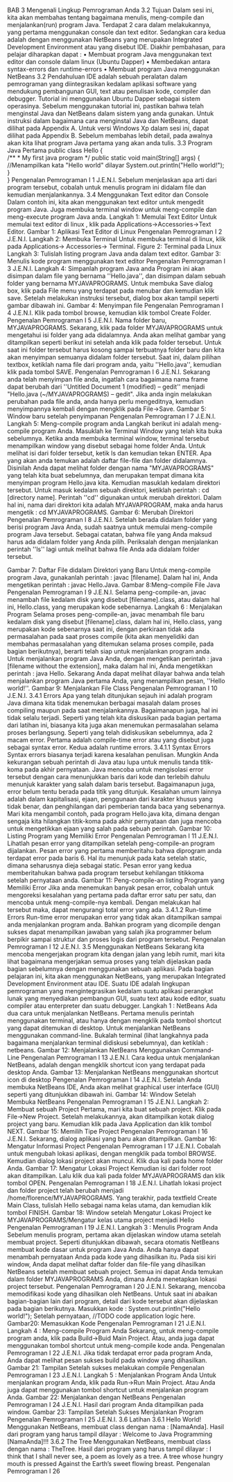 BAB 3
Mengenali Lingkup Pemrograman Anda
3.2 Tujuan
Dalam sesi  ini,  kita  akan membahas tentang bagaimana menulis, meng-compile dan
menjalankan(run) program Java. Terdapat 2 cara dalam melakukannya, yang pertama
menggunakan  console  dan  text  editor.  Sedangkan  cara  kedua  adalah  dengan
menggunakan  NetBeans  yang  merupakan  Integrated  Development  Environment
atau yang disebut IDE.
Diakhir pembahasan, para pelajar diharapkan dapat :
• Membuat program Java menggunakan text editor dan console dalam linux (Ubuntu
Dapper)
• Membedakan antara syntax-errors dan runtime-errors
• Membuat program Java menggunakan NetBeans
3.2  Pendahuluan
IDE adalah sebuah peralatan dalam pemrograman yang diintegrasikan kedalam aplikasi
software yang mendukung pembangunan GUI, text atau penulisan kode, compiler dan
debugger.
Tutorial  ini  menggunakan  Ubuntu  Dapper  sebagai   sistem  operasinya.  Sebelum
menggunakan tutorial ini, pastikan bahwa telah menginstal  Java dan NetBeans dalam
sistem yang anda gunakan. Untuk instruksi dalam bagaimana cara menginstal Java dan
NetBeans, dapat dilihat pada Appendix A. Untuk versi Windows Xp dalam sesi ini, dapat
dilihat pada Appendix B.
Sebelum membahas lebih detail, pada awalnya akan kita lihat program Java pertama
yang akan anda tulis.
3.3 Program Java Pertama
public class Hello
{   
    /**
     * My first java program
     */
    public static void main(String[] args) {
//Menampilkan kata "Hello world" dilayar
         System.out.println("Hello world!"); 
    }   
}
Pengenalan Pemrograman  I  1
J.E.N.I.
Sebelum menjelaskan apa arti dari program tersebut, cobalah untuk menulis program
ini didalam file dan kemudian menjalankannya.
3.4 Menggunakan Text editor dan Console
Dalam contoh ini,  kita akan menggunakan text editor untuk mengedit program Java.
Juga membuka terminal window untuk meng-compile dan meng-execute program Java
anda.
Langkah 1: Memulai Text Editor
Untuk memulai text editor di linux , klik pada Applications->Accessories->Text Editor.
Gambar 1: Aplikasi Text Editor di Linux
Pengenalan Pemrograman  I  2
J.E.N.I.
Langkah 2: Membuka Terminal
Untuk membuka terminal di linux, klik pada Applications-> Accessories-> Terminal.
Figure 2: Terminal pada Linux
Langkah 3: Tulislah listing program Java anda dalam text editor.
Gambar 3: Menulis kode program menggunakan text editor
Pengenalan Pemrograman  I  3
J.E.N.I.
Langkah 4: Simpanlah program Java anda
Program ini akan disimpan dalam file yang bernama ''Hello.java'', dan disimpan dalam
sebuah folder yang bernama MYJAVAPROGRAMS.
Untuk membuka Save dialog box, klik pada File menu yang terdapat pada menubar dan
kemudian klik save.
Setelah melakukan instruksi tersebut, dialog box akan tampil seperti gambar dibawah
ini.
Gambar 4: Menyimpan file
Pengenalan Pemrograman  I  4
J.E.N.I.
Klik pada tombol browse, kemudian klik tombol Create Folder.
Pengenalan Pemrograman  I  5
J.E.N.I.
Nama folder  baru, MYJAVAPROGRAMS. Sekarang, klik  pada folder  MYJAVAPROGRAMS
untuk mengetahui  isi  folder  yang ada didalamnya.  Anda akan melihat  gambar yang
ditampilkan  seperti  berikut  ini  setelah  anda klik  pada folder  tersebut.  Untuk saat ini
folder tersebut harus kosong sampai terbuatnya folder baru dan kita akan menyimpan
semuanya didalam folder tersebut.
Saat ini, dalam pilihan textbox, ketiklah nama file dari program anda, yaitu ''Hello.java'',
kemudian klik pada tombol SAVE.
Pengenalan Pemrograman  I  6
J.E.N.I.
Sekarang anda telah menyimpan file anda, ingatlah cara bagaimana nama frame dapat
berubah  dari  ''Untitled  Document  1  (modified)  –  gedit''  menjadi  "Hello.java
(~/MYJAVAPROGRAMS) – gedit". Jika anda ingin melakukan perubahan pada file anda,
anda  hanya  perlu  mengeditnya,  kemudian  menyimpannya  kembali  dengan  mengklik
pada File->Save.
Gambar 5: Window baru setelah penyimpanan
Pengenalan Pemrograman  I  7
J.E.N.I.
Langkah 5: Meng-compile program anda
Langkah berikut ini adalah meng-compile program Anda. Masuklah ke Terminal Window
yang telah kita buka sebelumnya.
Ketika anda membuka terminal window, terminal tersebut menampilkan window yang
disebut sebagai home folder Anda. Untuk melihat isi dari folder tersebut, ketik ls dan
kemudian tekan ENTER. Apa yang akan anda temukan adalah daftar file-file dan folder
didalamnya.
Disinilah Anda dapat melihat folder dengan nama "MYJAVAPROGRAMS" yang telah kita
buat sebelumnya, dan merupakan tempat dimana kita menyimpan program Hello.java
kita. Kemudian masuklah kedalam direktori tersebut.
Untuk  masuk  kedalam  sebuah  direktori,  ketiklah  perintah  :  cd  [directory  name].
Perintah ''cd'' digunakan untuk merubah direktori. Dalam hal ini, nama dari direktori kita
adalah MYJAVAPROGRAM, maka anda harus mengetik : cd MYJAVAPROGRAMS.
Gambar 6: Merubah Direktori
Pengenalan Pemrograman  I  8
J.E.N.I.
Setelah berada didalam folder  yang berisi  program Java Anda, sudah saatnya untuk
memulai meng-compile program Java tersebut. Sebagai catatan, bahwa file yang Anda
maksud  harus  ada  didalam  folder  yang  Anda  pilih.  Periksalah  dengan  menjalankan
perintah ''ls'' lagi untuk melihat bahwa file Anda ada didalam folder tersebut.
 
Gambar 7: Daftar File didalam Direktori yang Baru
Untuk meng-compile program Java, gunakanlah perintah : javac [filename]. Dalam hal
ini, Anda mengetikan perintah : javac Hello.Java.
Gambar 8:Meng-compile File Java
Pengenalan Pemrograman  I  9
J.E.N.I.
Selama  peng-compile-an,  javac  menambah  file  kedalam  disk  yang  disebut
[filename].class, atau dalam hal ini, Hello.class, yang merupakan kode sebenarnya.
Langkah 6 : Menjalakan Program
Selama proses peng-compile-an, javac menambah file baru kedalam disk yang disebut
[filename].class, dalam hal ini,  Hello.class, yang merupakan kode sebenarnya saat
ini,  dengan  perkiraan  tidak  ada permasalahan  pada  saat  proses  compile  (kita  akan
menyelidiki dan membahas permasalahan yang ditemukan selama proses compile, pada
bagian berikutnya), berarti telah siap untuk menjalankan program anda.
Untuk menjalankan program Java Anda, dengan mengetikan perintah : java [filename
without the extension], maka dalam hal ini, Anda mengetikkan perintah : java Hello.
Sekarang  Anda dapat  melihat  dilayar  bahwa  anda  telah  menjalankan  program  Java
pertama Anda, yang menampilkan pesan, ''Hello world!''.
Gambar 9: Menjalankan File Class
Pengenalan Pemrograman  I  10
J.E.N.I.
3.4.1 Errors
Apa yang telah ditunjukan sejauh ini adalah program Java dimana kita tidak menemukan
berbagai  masalah  dalam  proses  compiling  maupun  pada  saat  menjalankannya.
Bagaimanapun juga, hal ini tidak selalu terjadi. Seperti yang telah kita diskusikan pada
bagian  pertama dari  latihan  ini,  biasanya  kita  juga  akan menemukan permasalahan
selama proses berlangsung.
Seperti  yang  telah  didiskusikan  sebelumnya,  ada  2  macam  error.  Pertama  adalah
compile-time error atau yang disebut juga sebagai syntax error. Kedua adalah runtime
errors.
3.4.1.1 Syntax Errors
Syntax errors biasanya terjadi karena kesalahan penulisan. Mungkin Anda kekurangan
sebuah  perintah  di  Java  atau  lupa  untuk  menulis  tanda  titik-koma  pada  akhir
pernyataan. Java mencoba untuk mengisolasi error tersebut dengan cara menunjukkan
baris dari kode dan terlebih dahulu menunjuk karakter yang salah dalam baris tersebut.
Bagaimanapun juga, error belum tentu berada pada titik yang ditunjuk.
Kesalahan umum lainnya adalah dalam kapitalisasi,  ejaan, penggunaan dari karakter
khusus  yang  tidak  benar,  dan  penghilangan  dari  pemberian  tanda  baca  yang
sebenarnya.
Mari kita mengambil contoh, pada program Hello.java kita, dimana dengan sengaja kita
hilangkan titik-koma pada akhir pernyataan dan juga mencoba untuk mengetikkan ejaan
yang salah pada sebuah perintah.
Gambar 10: Listing Program yang Memiliki  Error
Pengenalan Pemrograman  I  11
J.E.N.I.
Lihatlah  pesan  error  yang  ditampilkan  setelah  peng-compile-an  program  dijalankan.
Pesan error  yang pertama memberitahu  bahwa diprogram anda terdapat  error  pada
baris 6. Hal itu menunjuk pada kata setelah  static,  dimana seharusnya dieja sebagai
static.
Pesan error yang kedua memberitahukan bahwa pada program tersebut kehilangan titikkoma
setelah
pernyataan
anda.
Gambar 11: Peng-compile-an listing Program yang Memiliki Error
Jika anda menemukan banyak pesan error, cobalah untuk mengoreksi kesalahan yang
pertama  pada  daftar  error  satu  per  satu,  dan  mencoba  untuk  meng-compile-nya
kembali. Dengan melakukan hal tersebut maka, dapat mengurangi total error yang ada.
3.4.1.2 Run-time Errors
Run-time error merupakan error yang tidak akan ditampilkan sampai anda menjalankan
program anda.  Bahkan program yang dicompile dengan sukses dapat menampilkan
jawaban yang salah jika programmer belum berpikir sampai struktur dan proses logis
dari program tersebut.
Pengenalan Pemrograman  I  12
J.E.N.I.
3.5 Menggunakan NetBeans
Sekarang kita mencoba mengerjakan program kita dengan jalan yang lebih rumit, mari
kita  lihat  bagaimana  mengerjakan  semua proses  yang  telah  dijelaskan  pada  bagian
sebelumnya dengan menggunakan sebuah aplikasi.
Pada  bagian  pelajaran  ini,  kita  akan  menggunakan  NetBeans,  yang  merupakan
Integrated  Development  Environment atau  IDE.  Suatu  IDE  adalah  lingkupan
pemrograman  yang  mengintegrasikan  kedalam  suatu  aplikasi  perangkat  lunak  yang
menyediakan  pembangun  GUI,  suatu  text  atau  kode  editor,  suatu  compiler  atau
enterpreter dan suatu debugger.
Langkah 1 : NetBeans
Ada dua cara untuk menjalankan NetBeans. Pertama menulis perintah menggunakan
terminal, atau hanya dengan mengklik pada tombol shortcut yang dapat ditemukan di
desktop.
Untuk  menjalankan  NetBeans  menggunakan  command-line.  Bukalah  terminal  (lihat
langkahnya pada bagaimana menjalankan terminal didiskusi sebelumnya), dan ketiklah :
netbeans.
Gambar 12: Menjalankan NetBeans Menggunakan Command-Line
Pengenalan Pemrograman  I  13
J.E.N.I.
Cara kedua untuk menjalankan NetBeans, adalah dengan mengklik shortcut icon yang
terdapat pada desktop Anda.
Gambar 13: Menjalankan NetBeans menggunakan shortcut icon di desktop
Pengenalan Pemrograman  I  14
J.E.N.I.
Setelah Anda membuka NetBeans IDE, Anda akan melihat graphical user interface (GUI)
seperti yang ditunjukkan dibawah ini.
Gambar 14:  Window Setelah Membuka NetBeans
Pengenalan Pemrograman  I  15
J.E.N.I.
Langkah 2: Membuat sebuah Project
Pertama,  mari  kita  buat  sebuah  project.  Klik  pada  File->New  Project.  Setelah
melakukannya, akan ditampilkan kotak dialog project yang baru. Kemudian klik pada
Java Application dan klik tombol NEXT.
Gambar 15: Memilih Tipe Project
Pengenalan Pemrograman  I  16
J.E.N.I.
Sekarang, dialog aplikasi yang baru akan ditampilkan.
Gambar 16: Mengatur Informasi Project
Pengenalan Pemrograman  I  17
J.E.N.I.
Cobalah  untuk  mengubah  lokasi  aplikasi,  dengan  mengklik  pada  tombol  BROWSE.
Kemudian dialog lokasi project akan muncul. Klik dua kali pada home folder Anda.
Gambar 17: Mengatur Lokasi Project
Kemudian  isi  dari  folder  root  akan  ditampilkan.  Lalu  klik  dua  kali  pada  folder
MYJAVAPROGRAMS dan klik tombol OPEN.
Pengenalan Pemrograman  I  18
J.E.N.I.
Lihatlah  lokasi  project  dan  folder  project  telah  berubah  menjadi
/home/florence/MYJAVAPROGRAMS.
Yang terakhir,  pada  textfield   Create  Main  Class,  tulislah  Hello  sebagai  nama kelas
utama, dan kemudian klik tombol FINISH.
Gambar 18: Window setelah Mengatur Lokasi Project ke MYJAVAPROGRAMS/Mengatur kelas utama project 
menjadi Hello
Pengenalan Pemrograman  I  19
J.E.N.I.
Langkah 3 : Menulis Program Anda
Sebelum menulis program, pertama akan dijelaskan window utama setelah membuat
project.
Seperti  ditunjukkan  dibawah,  secara  otomatis  NetBeans  membuat kode  dasar  untuk
program Java Anda. Anda hanya dapat menambah pernyataan Anda pada kode yang
dihasilkan itu. Pada sisi kiri window, Anda dapat melihat daftar folder dan file-file yang
dihasilkan NetBeans setelah membuat sebuah project. Semua ini dapat Anda temukan
dalam  folder   MYJAVAPROGRAMS  Anda,  dimana  Anda  menetapkan  lokasi  project
tersebut.
Pengenalan Pemrograman  I  20
J.E.N.I.
Sekarang, mencoba memodifikasi kode yang dihasilkan oleh NetBeans. Untuk saat ini
abaikan bagian-bagian lain dari program, detail dari kode tersebut akan dijelaskan pada
bagian berikutnya. Masukkan kode :
System.out.println("Hello world!");
Setelah pernyataan, //TODO code application logic here.
Gambar20: Memasukkan Kode
Pengenalan Pemrograman  I  21
J.E.N.I.
Langkah 4 : Meng-compile Program Anda
Sekarang, untuk meng-compile program anda, klik pada Build->Buid Main Project. Atau,
anda juga dapat menggunakan tombol shortcut untuk meng-compile kode anda.
Pengenalan Pemrograman  I  22
J.E.N.I.
Jika tidak terdapat error pada program Anda, Anda dapat melihat pesan sukses build
pada window yang dihasilkan.
Gambar 21: Tampilan Setelah sukses melakukan compile
Pengenalan Pemrograman  I  23
J.E.N.I.
Langkah 5 : Menjalankan Program Anda
Untuk menjalankan program Anda, klik pada Run->Run Main Project. Atau Anda juga
dapat menggunakan tombol shortcut untuk menjalankan program Anda.
Gambar 22: Menjalankan dengan  NetBeans
Pengenalan Pemrograman  I  24
J.E.N.I.
Hasil dari program Anda ditampilkan pada window.
Gambar 23: Tampilan Setelah Sukses Menjalankan Program
Pengenalan Pemrograman  I  25
J.E.N.I.
3.6 Latihan
3.6.1 Hello World!
Menggunakan  NetBeans,  membuat  class  dengan  nama  :  [NamaAnda].  Hasil  dari
program yang harus tampil dilayar :
Welcome to Java Programming [NamaAnda]!!!
3.6.2 The Tree
Menggunakan NetBeans,  membuat class dengan nama : TheTree. Hasil dari program
yang harus tampil dilayar :
I think that I shall never see,
a poem as lovely as a tree.
A tree whose hungry mouth is pressed
Against the Earth’s sweet flowing breast. 
Pengenalan Pemrograman  I  26
